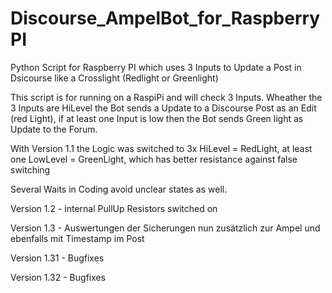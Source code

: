 # Discourse_AmpelBot_for_RaspberryPI
 Python Script for Raspberry PI which uses 3 Inputs to Update a Post in Dsicourse like a Crosslight (Redlight or Greenlight)

This script is for running on a RaspiPi and will check 3 Inputs. Wheather the 3 Inputs are HiLevel the Bot sends a Update to a Discourse Post as an Edit (red Light), if at least one Input is low then the Bot sends Green light as Update to the Forum. 

With Version 1.1 the Logic was switched to 3x HiLevel = RedLight, at least one LowLevel = GreenLight, which has better resistance against false switching 

Several Waits in Coding avoid unclear states as well. 

Version 1.2 - internal PullUp Resistors switched on

Version 1.3 - Auswertungen der Sicherungen nun zusätzlich zur Ampel und ebenfalls mit Timestamp im Post

Version 1.31 - Bugfixes

Version 1.32 - Bugfixes